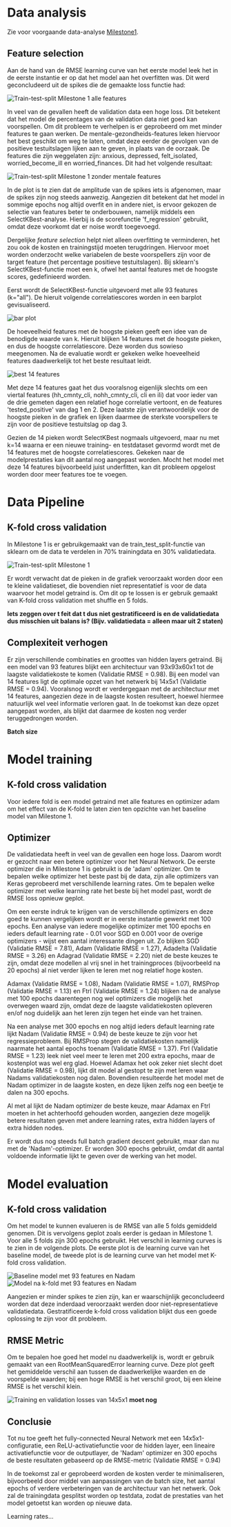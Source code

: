 # Data analysis
Zie voor voorgaande data-analyse [Milestone1](https://github.com/larswoudstra/Coronette/blob/main/docs/Milestone%201/Milestone_1.md).

## Feature selection
Aan de hand van de RMSE learning curve van het eerste model leek het in de eerste instantie er op dat het model aan het overfitten was. Dit werd geconcludeerd uit de spikes die de gemaakte loss functie had:

![Train-test-split Milestone 1 alle features](https://github.com/larswoudstra/Coronette/blob/main/docs/images/losses_plus_mental_health.png)

In veel van de gevallen heeft de validation data een hoge loss. Dit betekent dat het model de percentages van de validation data niet goed kan voorspellen. Om dit probleem te verhelpen is er geprobeerd om met minder features te gaan werken. De mentale-gezondheids-features leken hiervoor het best geschikt om weg te laten, omdat deze eerder de gevolgen van de positieve testuitslagen lijken aan te geven, in plaats van de oorzaak. De features die zijn weggelaten zijn: anxious, depressed, felt_isolated, worried_become_ill en worried_finances. Dit had het volgende resultaat:

![Train-test-split Milestone 1 zonder mentale features](https://github.com/larswoudstra/Coronette/blob/main/docs/images/losses_min_mental_health.png)

In de plot is te zien dat de amplitude van de spikes iets is afgenomen, maar de spikes zijn nog steeds aanwezig. Aangezien dit betekent dat het model in sommige epochs nog altijd overfit en in andere niet, is ervoor gekozen de selectie van features beter te onderbouwen, namelijk middels een SelectKBest-analyse. Hierbij is de scorefunctie 'f_regression' gebruikt, omdat deze voorkomt dat er noise wordt toegevoegd.

Dergelijke *feature selection* helpt niet alleen overfitting te verminderen, het zou ook de kosten en trainingstijd moeten terugdringen. Hiervoor moet worden onderzocht welke variabelen de beste voorspellers zijn voor de target feature (het percentage positieve testuitslagen). Bij sklearn's SelectKBest-functie moet een k, ofwel het aantal features met de hoogste scores, gedefinieerd worden.

Eerst wordt de SelectKBest-functie uitgevoerd met alle 93 features (k="all"). De hieruit volgende correlatiescores worden in een barplot gevisualiseerd.

![bar plot](https://github.com/larswoudstra/Coronette/blob/main/docs/images/best_features_barplot.png)

De hoeveelheid features met de hoogste pieken geeft een idee van de benodigde waarde van k. Hieruit blijken 14 features met de hoogste pieken, en dus de hoogste correlatiescore. Deze worden dus sowieso meegenomen. Na de evaluatie wordt er gekeken welke hoeveelheid features daadwerkelijk tot het beste resultaat leidt.

![best 14 features](https://github.com/larswoudstra/Coronette/blob/main/docs/images/best_14_features.png)

Met deze 14 features gaat het dus vooralsnog eigenlijk slechts om een viertal features (hh_cmnty_cli, nohh_cmnty_cli, cli en ili) dat voor ieder van de drie gemeten dagen een relatief hoge correlatie vertoont, en de features 'tested_positive' van dag 1 en 2. Deze laatste zijn verantwoordelijk voor de hoogste pieken in de grafiek en lijken daarmee de sterkste voorspellers te zijn voor de positieve testuitslag op dag 3.

Gezien de 14 pieken wordt SelectKBest nogmaals uitgevoerd, maar nu met k=14 waarna er een nieuwe training- en testdataset gevormd wordt met de 14 features met de hoogste correlatiescores. Gekeken naar de modelprestaties kan dit aantal nog aangepast worden. Mocht het model met deze 14 features bijvoorbeeld juist underfitten, kan dit probleem opgelost worden door meer features toe te voegen.

# Data Pipeline

## K-fold cross validation
In Milestone 1 is er gebruikgemaakt van de train_test_split-functie van sklearn om de data te verdelen in 70% trainingdata en 30% validatiedata.

![Train-test-split Milestone 1](https://github.com/larswoudstra/Coronette/blob/main/docs/images/losses_plus_mental_health.png)

Er wordt verwacht dat de pieken in de grafiek veroorzaakt worden door een te kleine validatieset, die bovendien niet representatief is voor de data waarvoor het model getraind is. Om dit op te lossen is er gebruik gemaakt van K-fold cross validation met shuffle en 5 folds.  

**Iets zeggen over t feit dat t dus niet gestratificeerd is en de validatiedata dus misschien uit balans is? (Bijv. validatiedata = alleen maar uit 2 staten)**

## Complexiteit verhogen
Er zijn verschillende combinaties en groottes van hidden layers getraind. Bij een model van 93 features blijkt een architectuur van 93x93x60x1 tot de laagste validatiekoste te komen (Validatie RMSE = 0.98). Bij een model van 14 features ligt de optimale opzet van het netwerk bij 14x5x1 (Validatie RMSE = 0.94). Vooralsnog wordt er verdergegaan met de architectuur met 14 features, aangezien deze in de laagste kosten resulteert, hoewel hiermee natuurlijk wel veel informatie verloren gaat. In de toekomst kan deze opzet aangepast worden, als blijkt dat daarmee de kosten nog verder teruggedrongen worden.

**Batch size**

# Model training

## K-fold cross validation
Voor iedere fold is een model getraind met alle features en optimizer adam om het effect van de K-fold te laten zien ten opzichte van het baseline model van Milestone 1.

## Optimizer
De validatiedata heeft in veel van de gevallen een hoge loss. Daarom wordt er gezocht naar een betere optimizer voor het Neural Network. De eerste optimizer die in Milestone 1 is gebruikt is de 'adam' optimizer. Om te bepalen welke optimizer het beste past bij de data, zijn alle optimizers van Keras geprobeerd met verschillende learning rates. Om te bepalen welke optimizer met welke learning rate het beste bij het model past, wordt de RMSE loss opnieuw geplot.

Om een eerste indruk te krijgen van de verschillende optimizers en deze goed te kunnen vergelijken wordt er in eerste instantie gewerkt met 100 epochs. Een analyse van iedere mogelijke optimizer met 100 epochs en ieders default learning rate - 0.01 voor SGD en  0.001 voor de overige optimizers - wijst een aantal interessante dingen uit. Zo blijken SGD (Validatie RMSE = 7.81), Adam (Validatie RMSE = 1.27), Adadelta (Validatie RMSE = 3.26) en Adagrad (Validatie RMSE = 2.20) niet de beste keuzes te zijn, omdat deze modellen al vrij snel in het trainingproces (bijvoorbeeld na 20 epochs) al niet verder lijken te leren met nog relatief hoge kosten.

Adamax (Validatie RMSE = 1.08), Nadam (Validatie RMSE = 1.07), RMSProp (Validatie RMSE = 1.13) en Ftrl (Validatie RMSE = 1.24) blijken na de analyse met 100 epochs daarentegen nog wel optimizers die mogelijk het overwegen waard zijn, omdat deze de laagste validatiekosten opleveren en/of nog duidelijk aan het leren zijn tegen het einde van het trainen.

Na een analyse met 300 epochs en nog altijd ieders default learning rate lijkt Nadam (Validatie RMSE = 0.94) de beste keuze te zijn voor het regressieprobleem. Bij RMSProp stegen de validatiekosten namelijk naarmate het aantal epochs toenam (Validatie RMSE = 1.37). Ftrl (Validatie RMSE = 1.23) leek niet veel meer te leren met 200 extra epochs, maar de kostenplot was wel erg glad. Hoewel Adamax het ook zeker niet slecht doet (Validatie RMSE = 0.98), lijkt dit model al gestopt te zijn met leren waar Nadams validatiekosten nog dalen. Bovendien resulteerde het model met de Nadam optimizer in de laagste kosten, en deze lijken zelfs nog een beetje te dalen na 300 epochs.

Al met al lijkt de Nadam optimizer de beste keuze, maar Adamax en Ftrl moeten in het achterhoofd gehouden worden, aangezien deze mogelijk betere resultaten geven met andere learning rates, extra hidden layers of extra hidden nodes.

Er wordt dus nog steeds full batch gradient descent gebruikt, maar dan nu met de 'Nadam'-optimizer. Er worden 300 epochs gebruikt, omdat dit aantal voldoende informatie lijkt te geven over de werking van het model.

# Model evaluation

## K-fold cross validation
Om het model te kunnen evalueren is de RMSE van alle 5 folds gemiddeld genomen. Dit is vervolgens geplot zoals eerder is gedaan in Milestone 1. Voor alle 5 folds zijn 300 epochs gebruikt. Het verschil in learning curves is te zien in de volgende plots. De eerste plot is de learning curve van het baseline model, de tweede plot is de learning curve van het model met K-fold cross validation.

![Baseline model met 93 features en Nadam](https://github.com/larswoudstra/Coronette/blob/main/docs/images/baselinemodel_nadam_k93.png)
![Model na k-fold met 93 features en Nadam](https://github.com/larswoudstra/Coronette/blob/main/docs/images/k_fold_k93_1hidden.png)

Aangezien er minder spikes te zien zijn, kan er waarschijnlijk geconcludeerd worden dat deze inderdaad veroorzaakt werden door niet-representatieve validatiedata. Gestratificeerde k-fold cross validation blijkt dus een goede oplossing te zijn voor dit probleem.

## RMSE Metric
Om te bepalen hoe goed het model nu daadwerkelijk is, wordt er gebruik gemaakt van een RootMeanSquaredError learning curve. Deze plot geeft het gemiddelde verschil aan tussen de daadwerkelijke waarden en de voorspelde waarden; bij een hoge RMSE is het verschil groot, bij een kleine RMSE is het verschil klein.

![Training en validation losses van 14x5x1](URL) **moet nog**

## Conclusie
Tot nu toe geeft het fully-connected Neural Network met een 14x5x1-configuratie, een ReLU-activatiefunctie voor de hidden layer, een lineaire activatiefunctie voor de outputlayer, de 'Nadam' optimizer en 300 epochs de beste resultaten gebaseerd op de RMSE-metric (Validatie RMSE = 0.94)

In de toekomst zal er geprobeerd worden de kosten verder te minimaliseren, bijvoorbeeld door middel van aanpassingen van de batch size, het aantal epochs of verdere verbeteringen van de architectuur van het netwerk. Ook zal de trainingdata gesplitst worden op testdata, zodat de prestaties van het model getoetst kan worden op nieuwe data.

Learning rates...
